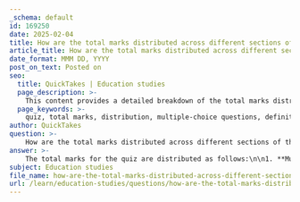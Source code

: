 ```yaml
---
_schema: default
id: 169250
date: 2025-02-04
title: How are the total marks distributed across different sections of the quiz?
article_title: How are the total marks distributed across different sections of the quiz?
date_format: MMM DD, YYYY
post_on_text: Posted on
seo:
  title: QuickTakes | Education studies
  page_description: >-
    This content provides a detailed breakdown of the total marks distribution for a quiz across multiple-choice questions, definitions, and short essay questions, highlighting the total of 50 marks and different assessment methods.
  page_keywords: >-
    quiz, total marks, distribution, multiple-choice questions, definitions section, short essay questions, assessment methods, marks allocation, educational assessment
author: QuickTakes
question: >-
    How are the total marks distributed across different sections of the quiz?
answer: >-
    The total marks for the quiz are distributed as follows:\n\n1. **Multiple-Choice Questions**: \n   - There are 10 questions, each worth 1 mark.\n   - Total for this section: $10$ marks.\n\n2. **Definitions Section**: \n   - Students will be provided with 6 terms and must choose 4 to define.\n   - Each definition is worth 5 marks.\n   - Total for this section: $4 \times 5 = 20$ marks.\n\n3. **Short Essay Questions**: \n   - There are 2 questions provided, and students must choose 1 to answer.\n   - This section is worth 20 marks.\n\nAdding these together, the total marks for the quiz are:\n\n$$\n10 \text{ (Multiple-Choice)} + 20 \text{ (Definitions)} + 20 \text{ (Short Essay)} = 50 \text{ marks}\n$$\n\nIn summary, the distribution of marks is:\n- Multiple-Choice Questions: 10 marks\n- Definitions: 20 marks\n- Short Essay: 20 marks\n\nThis structure emphasizes a variety of assessment methods, allowing students to demonstrate their knowledge in different formats.
subject: Education studies
file_name: how-are-the-total-marks-distributed-across-different-sections-of-the-quiz.md
url: /learn/education-studies/questions/how-are-the-total-marks-distributed-across-different-sections-of-the-quiz
---
```


&nbsp;